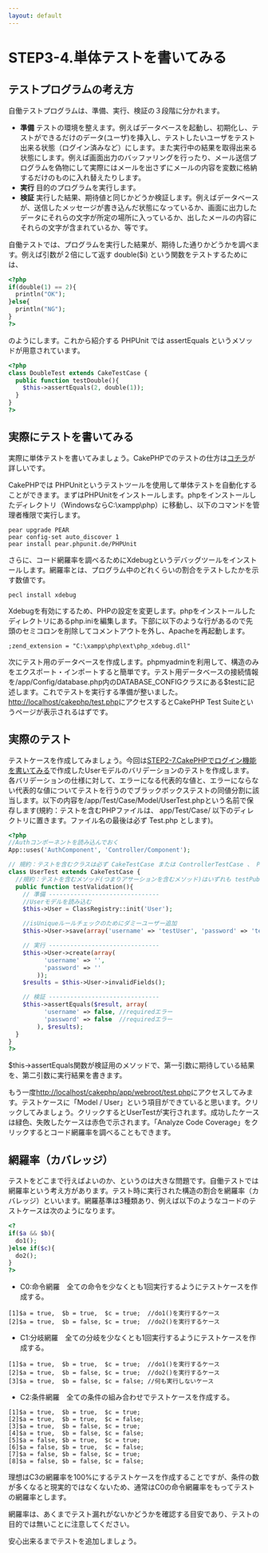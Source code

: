```yaml
---
layout: default
---
```

# STEP3-4.単体テストを書いてみる

## テストプログラムの考え方

自働テストプログラムは、準備、実行、検証の３段階に分かれます。

* **準備** テストの環境を整えます。例えばデータベースを起動し、初期化し、テストができるだけのデータ(ユーザ)を挿入し、テストしたいユーザをテスト出来る状態（ログイン済みなど）にします。また実行中の結果を取得出来る状態にします。例えば画面出力のバッファリングを行ったり、メール送信プログラムを偽物にして実際にはメールを出さずにメールの内容を変数に格納するだけのものに入れ替えたりします。
* **実行** 目的のプログラムを実行します。
* **検証** 実行した結果、期待値と同じかどうか検証します。例えばデータベースが、送信したメッセージが書き込んだ状態になっているか、画面に出力したデータにそれらの文字が所定の場所に入っているか、出したメールの内容にそれらの文字が含まれているか、等です。

自働テストでは、プログラムを実行した結果が、期待した通りかどうかを調べます。例えば引数が２倍にして返す double($i) という関数をテストするためには、

```php
<?php
if(double(1) == 2){
  println("OK");
}else{
  println("NG");
}
?>
```

のようにします。これから紹介する PHPUnit では assertEquals というメソッドが用意されています。

```php
<?php
class DoubleTest extends CakeTestCase {
  public function testDouble(){
    $this->assertEquals(2, double(1));
  }
}
?>
```

## 実際にテストを書いてみる

実際に単体テストを書いてみましょう。CakePHPでのテストの仕方は[コチラ](http://book.cakephp.org/2.0/ja/development/testing.html)が詳しいです。

CakePHPでは PHPUnitというテストツールを使用して単体テストを自動化することができます。まずはPHPUnitをインストールします。phpをインストールしたディレクトリ（WindowsならC:\xampp\php）に移動し、以下のコマンドを管理者権限で実行します。

    pear upgrade PEAR
    pear config-set auto_discover 1
    pear install pear.phpunit.de/PHPUnit

さらに、コード網羅率を調べるためにXdebugというデバッグツールをインストールします。網羅率とは、プログラム中のどれくらいの割合をテストしたかを示す数値です。

    pecl install xdebug

Xdebugを有効にするため、PHPの設定を変更します。phpをインストールしたディレクトリにあるphp.iniを編集します。下部に以下のような行があるので先頭のセミコロンを削除してコメントアウトを外し、Apacheを再起動します。

    ;zend_extension = "C:\xampp\php\ext\php_xdebug.dll"

次にテスト用のデータベースを作成します。phpmyadminを利用して、構造のみをエクスポート・インポートすると簡単です。テスト用データベースの接続情報を/app/Config/database.php内のDATABASE_CONFIGクラスにある$testに記述します。これでテストを実行する準備が整いました。[http://localhost/cakephp/test.php](http://localhost/cakephp/test.php)にアクセスするとCakePHP Test Suiteというページが表示されるはずです。

## 実際のテスト

テストケースを作成してみましょう。今回は[STEP2-7.CakePHPでログイン機能を書いてみる](../2/7.html)で作成したUserモデルのバリデーションのテストを作成します。各バリデーションの仕様に対して、エラーになる代表的な値と、エラーにならない代表的な値についてテストを行うのでブラックボックステストの同値分割に該当します。以下の内容を/app/Test/Case/Model/UserTest.phpという名前で保存します(規約：テストを含むPHPファイルは、 app/Test/Case/ 以下のディレクトリに置きます。ファイル名の最後は必ず Test.php とします)。

```php
<?php
//Authコンポーネントを読み込んでおく
App::uses('AuthComponent', 'Controller/Component');

// 規約：テストを含むクラスは必ず CakeTestCase または ControllerTestCase 、 PHPUnit_Framework_TestCase を継承します。他のクラスと同じく、テストケースのクラスを書いたファイル名もクラス名と同じにします。たとえば、 RouterTest.php は class RouterTest extends CakeTestCase を含んでいなければなりません。
class UserTest extends CakeTestCase {
  //規約：テストを含むメソッド(つまりアサーションを含むメソッド)はいずれも testPublished() といったように test で始まる名前にします。 @test という注釈をメソッドにマークすることでテストメソッドとすることもできます。
  public function testValidation(){
    // 準備 -------------------------------
    //Userモデルを読み込む
    $this->User = ClassRegistry::init('User');

    //isUniqueルールチェックのためにダミーユーザー追加
    $this->User->save(array('username' => 'testUser', 'password' => 'testPassword'));

    // 実行 -------------------------------
    $this->User->create(array(
          'username' => '',
          'password' => ''
        ));
    $results = $this->User->invalidFields();

    // 検証 -------------------------------
    $this->assertEquals($result, array(
          'username' => false, //requiredエラー
          'password' => false  //requiredエラー
        ), $results);
  }
}
?>
```

$this->assertEquals関数が検証用のメソッドで、第一引数に期待している結果を、第二引数に実行結果を書きます。

もう一度[http://localhost/cakephp/app/webroot/test.php](http://localhost/cakephp/app/webroot/test.php)にアクセスしてみます。テストケースに「Model / User」という項目ができていると思います。クリックしてみましょう。クリックするとUserTestが実行されます。成功したケースは緑色、失敗したケースは赤色で示されます。「Analyze Code Coverage」をクリックするとコード網羅率を調べることもできます。

## 網羅率（カバレッジ）

テストをどこまで行えばよいのか、というのは大きな問題です。自働テストでは網羅率という考え方があります。テスト時に実行された構造の割合を網羅率（カバレッジ）といいます。網羅基準は3種類あり、例えば以下のようなコードのテストケースは次のようになります。

```php
<?
if($a && $b){
  do1();
}else if($c){
  do2();
}
?>
```
* C0:命令網羅　全ての命令を少なくとも1回実行するようにテストケースを作成する。

```text
[1]$a = true,  $b = true,  $c = true;  //do1()を実行するケース
[2]$a = true,  $b = false, $c = true;  //do2()を実行するケース
```
* C1:分岐網羅　全ての分岐を少なくとも1回実行するようにテストケースを作成する。

```text
[1]$a = true,  $b = true,  $c = true;  //do1()を実行するケース
[2]$a = true,  $b = false, $c = true;  //do2()を実行するケース
[3]$a = true,  $b = false, $c = false; //何も実行しないケース
```
* C2:条件網羅　全ての条件の組み合わせでテストケースを作成する。

```text
[1]$a = true,  $b = true,  $c = true;
[2]$a = true,  $b = true,  $c = false;
[3]$a = true,  $b = false, $c = true;
[4]$a = true,  $b = false, $c = false;
[5]$a = false, $b = true,  $c = true;
[6]$a = false, $b = true,  $c = false;
[7]$a = false, $b = false, $c = true;
[8]$a = false, $b = false, $c = false;
```

理想はC3の網羅率を100%にするテストケースを作成することですが、条件の数が多くなると現実的ではなくないため、通常はC0の命令網羅率をもってテストの網羅率とします。

網羅率は、あくまでテスト漏れがないかどうかを確認する目安であり、テストの目的では無いことに注意してください。

安心出来るまでテストを追加しましょう。

